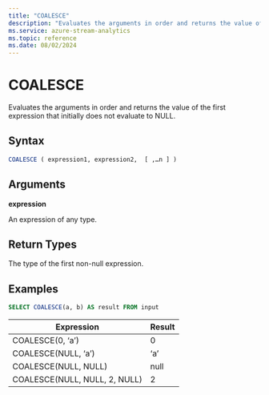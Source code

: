 ```yaml
---
title: "COALESCE"
description: "Evaluates the arguments in order and returns the value of the first expression that initially does not evaluate to NULL."
ms.service: azure-stream-analytics
ms.topic: reference
ms.date: 08/02/2024
---
```

# COALESCE
  Evaluates the arguments in order and returns the value of the first expression that initially does not evaluate to NULL. 

## Syntax  
  
```SQL   
COALESCE ( expression1, expression2,  [ ,…n ] )
```  
  
## Arguments

**expression**  
  
An expression of any type.
  
## Return Types  

The type of the first non-null expression.
  
## Examples  
  
```SQL  
SELECT COALESCE(a, b) AS result FROM input
```  
  
|Expression|Result|
|----------|------|
|COALESCE(0, ‘a’)|0|
|COALESCE(NULL, ‘a’)|‘a’|
|COALESCE(NULL, NULL)|null|
|COALESCE(NULL, NULL, 2, NULL)|2|